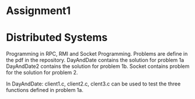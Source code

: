 Assignment1
===========
Distributed Systems
===================
Programming in RPC, RMI and Socket Programming.
Problems are define in the pdf in the repository.
DayAndDate contains the solution for problem 1a
DayAndDate2 contains the solution for problem 1b.
Socket contains problem for the solution for problem 2.

In DayAndDate: client1.c, client2.c, clent3.c can be used to test the three functions defined in problem 1a.

